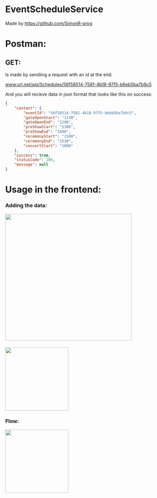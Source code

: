 # EventScheduleService

Made by https://github.com/SimonR-prog


# Postman:

## GET:

Is made by sendiing a request with an id at the end. 

www.url.net/api/Schedules/56f58514-7581-4b18-97f5-b6eb5ba7b9c5

And you will recieve data in json format that looks like this on success:

```json
{
    "content": {
        "eventId": "56f58514-7581-4b18-97f5-b6eb5ba7b9c5",
        "gateOpenStart": "1130",
        "gateOpenEnd": "1200",
        "preShowStart": "1300",
        "preShowEnd": "1400",
        "ceremonyStart": "1500",
        "ceremonyEnd": "1530",
        "concertStart": "1600"
    },
    "success": true,
    "statusCode": 200,
    "message": null
}
```



# Usage in the frontend:

### Adding the data:

<img src="https://github.com/user-attachments/assets/ff2cef35-9cad-42fd-b3c9-7219730921e2" height="400">

### 

<img src="https://github.com/user-attachments/assets/028d3aff-bd27-4669-8a84-dd94fb8b15f9" height="200">

### Flow:

<img src="https://github.com/user-attachments/assets/495145c7-0bf3-49e1-b0ea-dac6890bb983" height="200">



